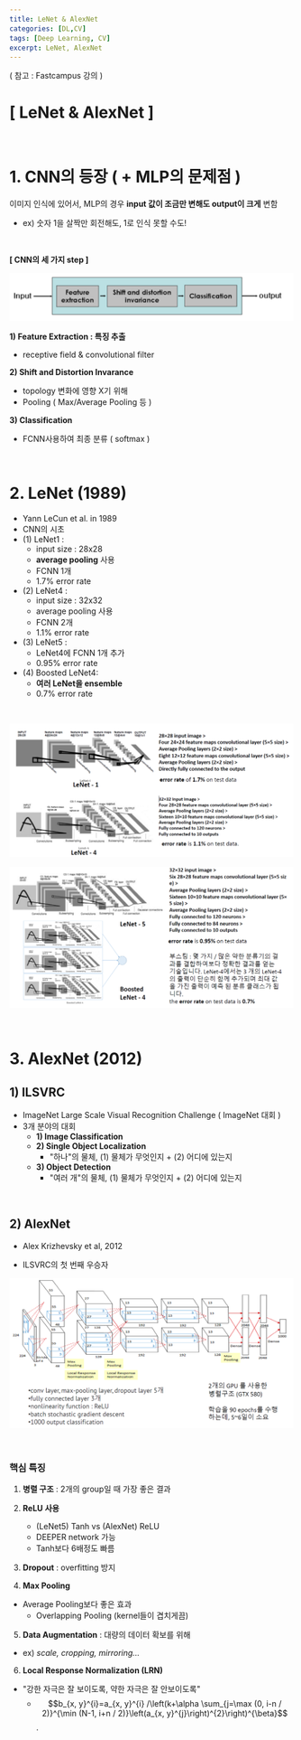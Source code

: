 ```yaml
---
title: LeNet & AlexNet
categories: [DL,CV]
tags: [Deep Learning, CV]
excerpt: LeNet, AlexNet
---
```


<script src="https://cdn.mathjax.org/mathjax/latest/MathJax.js?config=TeX-AMS-MML_HTMLorMML" type="text/javascript"></script>

( 참고 : Fastcampus 강의 )

# [ LeNet & AlexNet ]

<br>

# 1. CNN의 등장 ( + MLP의 문제점 )

이미지 인식에 있어서, MLP의 경우 **input 값이 조금만 변해도 output이 크게** 변함

- ex) 숫자 1을 살짝만 회전해도, 1로 인식 못할 수도!

<br>

**[ CNN의 세 가지 step ]**

![figure2](/assets/img/cv/cv6.png)

**1) Feature Extraction : 특징 추출**

- receptive field & convolutional filter

**2) Shift and Distortion Invarance**

- topology 변화에 영향 X기 위해
- Pooling ( Max/Average Pooling 등 )

**3) Classification**

- FCNN사용하여 최종 분류 ( softmax )

<br>

# 2. LeNet (1989)

- Yann LeCun et al. in 1989
- CNN의 시초
- (1) LeNet1 :
  - input size : 28x28
  - **average pooling** 사용
  - FCNN 1개
  - 1.7% error rate
- (2) LeNet4 :
  - input size : 32x32 
  - average pooling 사용
  - FCNN 2개
  - 1.1% error rate
- (3) LeNet5 :
  - LeNet4에 FCNN 1개 추가
  - 0.95% error rate
- (4) Boosted LeNet4:
  - **여러 LeNet을 ensemble**
  - 0.7% error rate

<br>

![figure2](/assets/img/cv/cv7.png)

![figure2](/assets/img/cv/cv8.png)

<br>

# 3. AlexNet (2012)

## 1) ILSVRC

- ImageNet Large Scale Visual Recognition Challenge ( ImageNet 대회 )
- 3개 분야의 대회
  - **1) Image Classification**
  - **2) Single Object Localization**
    - "하나"의 물체, (1) 물체가 무엇인지 + (2) 어디에 있는지
  - **3) Object Detection**
    - "여러 개"의 물체, (1) 물체가 무엇인지 + (2) 어디에 있는지

<br>

## 2) AlexNet

- Alex Krizhevsky et al, 2012

- ILSVRC의 첫 번째 우승자

![figure2](/assets/img/cv/cv9.png)

<br>

### 핵심 특징

1. **병렬 구조** : 2개의 group일 때 가장 좋은 결과
2. **ReLU 사용**
   - (LeNet5) Tanh vs (AlexNet) ReLU
   - DEEPER network 가능
   - Tanh보다 6배정도 빠름
3. **Dropout** : overfitting 방지

4. **Max Pooling**
- Average Pooling보다 좋은 효과
   - Overlapping Pooling (kernel들이 겹치게끔)
   
5. **Data Augmentation** : 대량의 데이터 확보를 위해
- ex) *scale, cropping, mirroring...*
  
6. **Local Response Normalization (LRN)**
- "강한 자극은 잘 보이도록, 약한 자극은 잘 안보이도록"
   - $$b_{x, y}^{i}=a_{x, y}^{i} /\left(k+\alpha \sum_{j=\max (0, i-n / 2)}^{\min (N-1, i+n / 2)}\left(a_{x, y}^{j}\right)^{2}\right)^{\beta}$$.